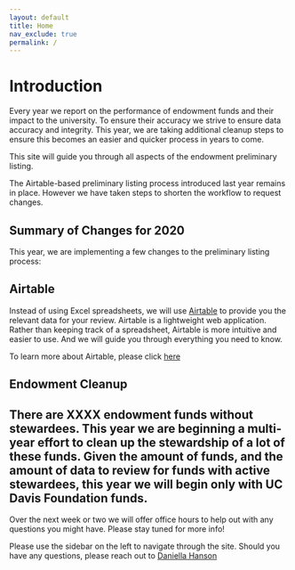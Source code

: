```yaml
---
layout: default
title: Home
nav_exclude: true
permalink: /
---
```

# Introduction
Every year we report on the performance of endowment funds and their impact to the university. To ensure their accuracy we strive to ensure data accuracy and integrity. This year, we are taking additional cleanup steps to ensure this becomes an easier and quicker process in years to come.

This site will guide you through all aspects of the endowment preliminary listing. 

The Airtable-based preliminary listing process introduced last year remains in place. However we have taken steps to shorten the workflow to request changes.


## Summary of Changes for 2020
This year, we are implementing a few changes to the preliminary listing process:

## Airtable
Instead of using Excel spreadsheets, we will use [Airtable](https://airtable.com) to provide you the relevant data for your review. Airtable is a lightweight web application. Rather than keeping track of a spreadsheet, Airtable is more intuitive and easier to use. And we will guide you through everything you need to know.

To learn more about Airtable, please click [here](/docs/airtable)

## Endowment Cleanup
There are XXXX endowment funds without stewardees. This year we are beginning a multi-year effort to clean up the stewardship of a lot of these funds. Given the amount of funds, and the amount of data to review for funds with active stewardees, this year we will begin only with UC Davis Foundation funds. 
---- 
Over the next week or two we will offer office hours to help out with any questions you might have. Please stay tuned for more info!

Please use the sidebar on the left to navigate through the site. Should you have any questions, please reach out to [Daniella Hanson](mailto:dahanson@ucdavis.edu)
